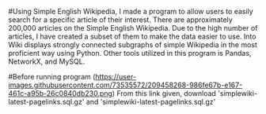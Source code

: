 #Using Simple English Wikipedia, I made a program to allow users to easily search for a specific article of their interest. There are approximately 200,000 articles on the Simple English Wikipedia. Due to the high number of articles, I have created a subset of them to make the data easier to use. Into Wiki displays strongly connected subgraphs of simple Wikipedia in the most proficient way using Python. 
Other tools utilized in this program is Pandas, NetworkX, and MySQL. 


#Before running program
(https://user-images.githubusercontent.com/73535572/209458268-986fe67b-e167-461c-a95b-26c0840db230.png)
From this link given, download 'simplewiki-latest-pagelinks.sql.gz'
and 'simplewiki-latest-pagelinks.sql.gz'
